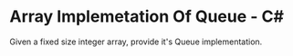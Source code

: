 # Array Implemetation Of Queue - C#

Given a fixed size integer array, provide it's Queue implementation.


